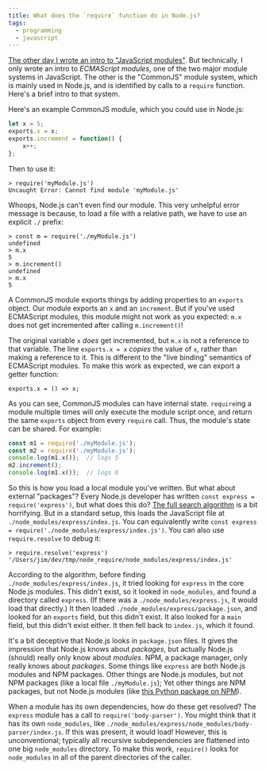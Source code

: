 ```yaml
---
title: What does the `require` function do in Node.js?
tags:
  - programming
  - javascript
---
```


[The other day I wrote an intro to "JavaScript modules"](/2020/09/25/javascript-modules-for-grumpy-developers-from-2005/).
But technically, I only wrote an intro to _ECMAScript modules_,
one of the two major module systems in JavaScript.
The other is the "CommonJS" module system,
which is mainly used in Node.js,
and is identified by calls to a `require` function.
Here's a brief intro to that system.

Here's an example CommonJS module,
which you could use in Node.js:

```js
let x = 5;
exports.x = x;
exports.increment = function() {
	x++;
};
```

Then to use it:

```
> require('myModule.js')
Uncaught Error: Cannot find module 'myModule.js'
```

Whoops, Node.js can't even find our module.
This very unhelpful error message is because,
to load a file with a relative path,
we have to use an explicit `./` prefix:

```
> const m = require('./myModule.js')
undefined
> m.x
5
> m.increment()
undefined
> m.x
5
```

A CommonJS module exports things by adding properties to an `exports` object.
Our module exports an `x` and an `increment`.
But if you've used ECMAScript modules,
this module might not work as you expected:
`m.x` does not get incremented after calling `m.increment()`!

The original variable `x` _does_ get incremented,
but `m.x` is not a reference to that variable.
The line `exports.x = x` _copies_ the value of `x`,
rather than making a reference to it.
This is different to the "live binding" semantics of ECMAScript modules.
To make this work as expected, we can export a getter function:

```
exports.x = () => x;
```

As you can see, CommonJS modules can have internal state.
`require`ing a module multiple times will only execute the module script once,
and return the same `exports` object from every `require` call.
Thus, the module's state can be shared.
For example:

```js
const m1 = require('./myModule.js');
const m2 = require('./myModule.js');
console.log(m1.x());  // logs 5
m2.increment();
console.log(m1.x());  // logs 6
```

So this is how you load a local module you've written.
But what about external "packages"?
Every Node.js developer has written `const express = require('express')`,
but what does this do?
[The full search algorithm](https://nodejs.org/api/modules.html#modules_all_together)
is a bit horrifying.
But in a standard setup,
this loads the JavaScript file at `./node_modules/express/index.js`.
You can equivalently write `const express = require('./node_modules/express/index.js')`.
You can also use `require.resolve` to debug it:

```
> require.resolve('express')
'/Users/jim/dev/tmp/node_require/node_modules/express/index.js'
```

According to the algorithm,
before finding `./node_modules/express/index.js`,
it tried looking for `express` in the core Node.js modules.
This didn't exist, so it looked in `node_modules`,
and found a directory called `express`.
(If there was a `./node_modules/express.js`,
it would load that directly.)
It then loaded `./node_modules/express/package.json`,
and looked for an `exports` field, but this didn't exist.
It also looked for a `main` field, but this didn't exist either.
It then fell back to `index.js`, which it found.

It's a bit deceptive that Node.js looks in `package.json` files.
It gives the impression that Node.js knows about _packages_,
but actually Node.js (should) really only know about _modules_.
NPM, a package manager, only really knows about _packages_.
Some things like `express` are both Node.js modules and NPM packages.
Other things are Node.js modules, but not NPM packages (like a local file `./myModule.js`);
Yet other things are NPM packages, but not Node.js modules (like [this Python package on NPM](https://www.npmjs.com/package/npm-python)).

When a module has its own dependencies,
how do these get resolved?
The `express` module has a call to `require('body-parser')`.
You might think that it has its own `node_modules`,
like `./node_modules/express/node_modules/body-parser/index.js`.
If this was present, it would load!
However, this is unconventional;
typically all recursive subdependencies are flattened into one big `node_modules` directory.
To make this work,
`require()` looks for `node_modules` in all of the parent directories of the caller.
